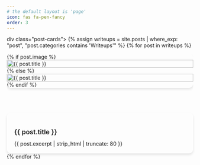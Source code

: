 ```yaml
---
# the default layout is 'page'
icon: fas fa-pen-fancy
order: 3
---
```


div class="post-cards">
  {% assign writeups = site.posts | where_exp: "post", "post.categories contains 'Writeups'" %}
  {% for post in writeups %}
    <a href="{{ post.url | relative_url }}" class="post-card">
      <div class="post-card-image">
        {% if post.image %}
          <img src="{{ post.image | relative_url }}" alt="{{ post.title }}">
        {% else %}
          <img src="{{ '/assets/images/writeups-default.jpg' | relative_url }}" alt="{{ post.title }}">
        {% endif %}
      </div>
      <div class="post-card-body">
        <h3 class="post-card-title">{{ post.title }}</h3>
        <p class="post-card-excerpt">{{ post.excerpt | strip_html | truncate: 80 }}</p>
      </div>
    </a>
  {% endfor %}
</div>

<style>
.post-cards {
  display: grid;
  grid-template-columns: repeat(auto-fit, minmax(280px, 1fr));
  gap: 1.5rem;
  margin-top: 2rem;
}

.post-card {
  display: flex;
  flex-direction: column;
  background: var(--card-bg);
  border: 1px solid var(--border-color);
  border-radius: 12px;
  overflow: hidden;
  box-shadow: 0 4px 6px rgba(0,0,0,0.1);
  text-decoration: none;
  color: inherit;
  transition: transform 0.3s ease, box-shadow 0.3s ease;
}

.post-card:hover {
  transform: translateY(-5px);
  box-shadow: 0 8px 20px rgba(0,0,0,0.15);
  text-decoration: none;
  color: inherit;
}

.post-card-image {
  width: 100%;
  height: 160px;
  overflow: hidden;
}

.post-card-image img {
  width: 100%;
  height: 100%;
  object-fit: cover;
  display: block;
  transition: transform 0.3s ease;
}

.post-card:hover .post-card-image img {
  transform: scale(1.05);
}

.post-card-body {
  padding: 1rem 1.25rem;
  flex: 1;
  display: flex;
  flex-direction: column;
  justify-content: space-between;
}

.post-card-title {
  font-size: 1.1rem;
  font-weight: 600;
  margin-bottom: 0.5rem;
  color: var(--heading-color);
  line-height: 1.4;
}

.post-card-excerpt {
  font-size: 0.9rem;
  line-height: 1.5;
  color: var(--text-muted-color);
  margin: 0;
}
</style>
